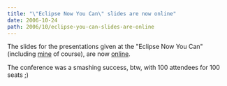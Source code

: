 ```yaml
---
title: "\"Eclipse Now You Can\" slides are now online"
date: 2006-10-24
path: 2006/10/eclipse-you-can-slides-are-online
---
```


<p>
The slides for the presentations given at the "Eclipse Now You Can" (including <a href="http://www.tni-software.com/commun/docs/nuxeorcp_apogee_prez_nowyoucan_20061011.pdf">mine</a> of course), are now <a href="http://www.tni-software.com/fr/eclipse_now_you_can/eclipse_programme.html">online</a>.
</p><p>
The conference was a smashing success, btw, with 100 attendees for 100 seats ;)
</p> 


